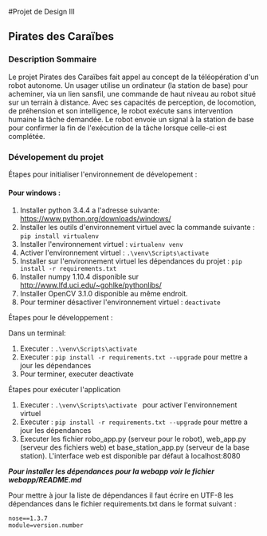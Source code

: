 #Projet de Design III 
## Pirates des Caraïbes
### Description Sommaire
Le projet Pirates des Caraïbes fait appel au concept de la téléopération d'un robot autonome.  Un usager utilise un ordinateur (la station de base) pour acheminer, via un lien sansfil, une commande de haut niveau au robot situé sur un terrain à distance. Avec ses capacités de perception, de locomotion, de préhension et son intelligence, le robot exécute sans intervention humaine la tâche demandée. Le robot envoie un signal à la station de base pour confirmer la fin de l'exécution de la tâche lorsque celle-ci est complétée.

### Dévelopement du projet

Étapes pour initialiser l'environnement de dévelopement :

#### Pour windows :

1.	Installer python 3.4.4 a l'adresse suivante:
		<https://www.python.org/downloads/windows/>
2.	Installer les outils d'environnement virtuel avec la commande suivante :
		```pip install virtualenv```
3.	Installer l'environnement virtuel :
		```virtualenv venv```
4.	Activer l'environnement virtuel :
		```.\venv\Scripts\activate```
5.	Installer sur l'environnement virtuel les dépendances du projet :
		```pip install -r requirements.txt```
6.  Installer numpy 1.10.4 disponible sur <http://www.lfd.uci.edu/~gohlke/pythonlibs/>
7.  Installer OpenCV 3.1.0 disponible au même endroit.
8.	Pour terminer désactiver l'environnement virtuel :
		```deactivate```

Étapes pour le développement :
 
Dans un terminal: 
 
1.	Executer : ```.\venv\Scripts\activate ```
2.	Executer : ```pip install -r requirements.txt --upgrade``` pour mettre a jour les dépendances
3.	Pour terminer, executer deactivate

Étapes pour exécuter l'application
1.	Executer : ```.\venv\Scripts\activate ``` pour activer l'environnement virtuel
2.	Executer : ```pip install -r requirements.txt --upgrade``` pour mettre a jour les dépendances
3.  Executer les fichier robo_app.py (serveur pour le robot), web_app.py (serveur des fichiers web)
    et base_station_app.py (serveur de la base station). L'interface web est disponible par défaut à localhost:8080

***Pour installer les dépendances pour la webapp voir le fichier webapp/README.md***

Pour mettre à jour la liste de dépendances il faut écrire en UTF-8 les dépendances dans le fichier requirements.txt dans le format suivant :

```
nose==1.3.7
module=version.number 
```
